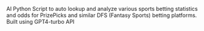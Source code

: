 AI Python Script to auto lookup and analyze various sports betting statistics and odds for PrizePicks and similar DFS (Fantasy Sports) betting platforms. Built using GPT4-turbo API 

